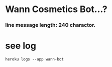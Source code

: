 # Wann Cosmetics Bot...?

### line message length: 240 charactor.

# see log
```
heroku logs --app wann-bot 
```